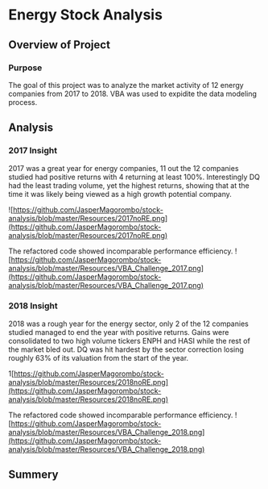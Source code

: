 # Energy Stock Analysis

## Overview of Project

### Purpose
The goal of this project was to analyze the market activity of 12 energy companies from 2017 to 2018. VBA was used to expidite the data modeling process.

## Analysis

### 2017 Insight
2017 was a great year for energy companies, 11 out the 12 companies studied had positive returns with 4 returning at least 100%. Interestingly DQ had the least trading volume, yet the highest returns, showing that at the time it was likely being viewed as a high growth potential company.

![https://github.com/JasperMagorombo/stock-analysis/blob/master/Resources/2017noRE.png](https://github.com/JasperMagorombo/stock-analysis/blob/master/Resources/2017noRE.png)

The refactored code showed incomparable performance efficiency.
![https://github.com/JasperMagorombo/stock-analysis/blob/master/Resources/VBA_Challenge_2017.png](https://github.com/JasperMagorombo/stock-analysis/blob/master/Resources/VBA_Challenge_2017.png)


### 2018 Insight
2018 was a rough year for the energy sector, only 2 of the 12 companies studied managed to end the year with positive returns. Gains were consolidated to two high volume tickers ENPH and HASI while the rest of the market bled out. DQ was hit hardest by the sector correction losing roughly 63% of its valuation from the start of the year.

1[https://github.com/JasperMagorombo/stock-analysis/blob/master/Resources/2018noRE.png](https://github.com/JasperMagorombo/stock-analysis/blob/master/Resources/2018noRE.png)

The refactored code showed incomparable performance efficiency.
![https://github.com/JasperMagorombo/stock-analysis/blob/master/Resources/VBA_Challenge_2018.png](https://github.com/JasperMagorombo/stock-analysis/blob/master/Resources/VBA_Challenge_2018.png)

## Summery

